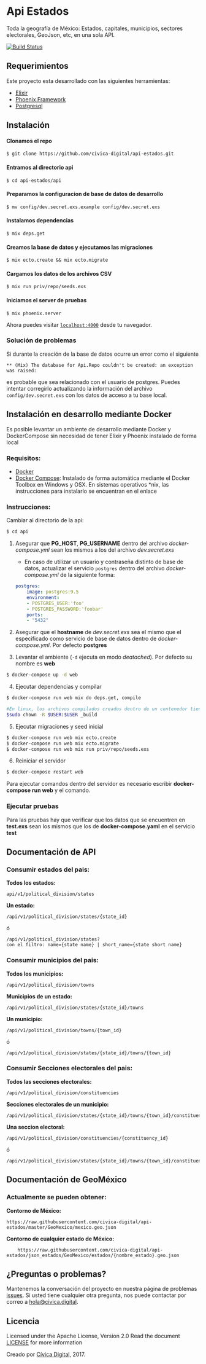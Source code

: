 # Api Estados

Toda la geografía de México: Estados, capitales, municipios, sectores electorales, GeoJson, etc, en una sola API.

[![Build Status](https://semaphoreci.com/api/v1/gidrek/api-estados/branches/master/shields_badge.svg)](https://semaphoreci.com/gidrek/api-estados)


## Requerimientos
Este proyecto esta desarrollado con las siguientes herramientas:

* [Elixir](http://elixir-lang.org/install.html)
* [Phoenix Framework](http://www.phoenixframework.org/docs/installation)
* [Postgresql](https://www.postgresql.org/docs/9.6/static/index.html)

## Instalación

#### Clonamos el repo
   
    $ git clone https://github.com/civica-digital/api-estados.git

#### Entramos al directorio api

	$ cd api-estados/api

#### Preparamos la configuracion de base de datos de desarrollo

	$ mv config/dev.secret.exs.example config/dev.secret.exs

#### Instalamos dependencias
	
	$ mix deps.get

#### Creamos la base de datos y ejecutamos las migraciones

	$ mix ecto.create && mix ecto.migrate

#### Cargamos los datos de los archivos CSV

	$ mix run priv/repo/seeds.exs

#### Iniciamos el server de pruebas

	$ mix phoenix.server
	
Ahora puedes visitar [`localhost:4000`](http://localhost:4000) desde tu navegador.

### Solución de problemas
Si durante la creación de la base de datos ocurre un error como el siguiente
```
** (Mix) The database for Api.Repo couldn't be created: an exception was raised:
```
es probable que sea relacionado con el usuario de postgres. Puedes intentar corregirlo actualizando la información del archivo `config/dev.secret.exs` con los datos de acceso a tu base local.

## Instalación en desarrollo mediante Docker

Es posible levantar un ambiente de desarrollo mediante Docker y DockerCompose sin necesidad de tener Elixir y Phoenix instalado de forma local

### Requisitos:

* [Docker](https://www.docker.com/community-edition)
* [Docker Compose](https://docs.docker.com/compose/): Instalado de forma automática mediante el Docker Toolbox en Windows y OSX. En sistemas operativos *nix, las instrucciones para instalarlo se encuentran en el enlace

### Instrucciones:

Cambiar al directorio de la api:

```bash
$ cd api
```

1. Asegurar que **PG_HOST**,  **PG_USERNAME** dentro del archivo *docker-compose.yml* sean los mismos a los del archivo *dev.secret.exs*

	* En caso de utilizar un usuario y contraseña distinto de base de datos, actualizar el servicio `postgres` dentro del archivo *docker-compose.yml* de la siguiente forma:

	```yaml
	postgres:
		image: postgres:9.5 
		environment: 
		- POSTGRES_USER:'foo'
		- POSTGRES_PASSWORD:'foobar'
		ports:
		- "5432"
	```

2. Asegurar que el **hostname** de *dev.secret.exs* sea el mismo que el especificado como servicio de base de datos dentro de *docker-compose.yml*. Por defecto **postgres**


3. Levantar el ambiente (`-d` ejecuta en modo *deatached*). Por defecto su nombre es **web**
```bash
$ docker-compose up -d web
```

4. Ejecutar dependencias y compilar

```bash
$ docker-compose run web mix do deps.get, compile

#En linux, los archivos compilados creados dentro de un contenedor tienen como dueño original a root, es necesario regresarlo al usuario original: 
$sudo chown -R $USER:$USER _build
```

5. Ejecutar migraciones y seed inicial
```bash
$ docker-compose run web mix ecto.create
$ docker-compose run web mix ecto.migrate
$ docker-compose run web mix run priv/repo/seeds.exs
```

6. Reiniciar el servidor
```bash
$ docker-compose restart web
```

Para ejecutar comandos dentro del servidor es necesario escribir **docker-compose run web** y el comando.

### Ejecutar pruebas

Para las pruebas hay que verificar que los datos que se encuentren en **test.exs** sean los mismos que los de **docker-compose.yaml** en el servicio **test**

## Documentación de API

### Consumir estados del pais:
	
**Todos los estados:** 

	api/v1/political_division/states
   
**Un estado:** 

	/api/v1/political_division/states/{state_id}

ó 
	
	/api/v1/political_division/states?
	con el filtro: name={state name} | short_name={state short name} 
	
### Consumir municipios del pais:

**Todos los municipios:** 
	
	/api/v1/political_division/towns
		
**Municipios de un estado:** 

	/api/v1/political_division/states/{state_id}/towns
		
**Un municipio:** 
	
	/api/v1/political_division/towns/{town_id}
ó 
	
	/api/v1/political_division/states/{state_id}/towns/{town_id}
		
		
### Consumir Secciones electorales del pais:

**Todos las secciones electorales:** 
	
	/api/v1/political_division/constituencies
		
**Secciones electorales de un municipio:** 
	
	/api/v1/political_division/states/{state_id}/towns/{town_id}/constituencies
		
**Una seccion electoral:** 
	
	/api/v1/political_division/constituencies/{constituency_id}
ó 
	
	/api/v1/political_division/states/{state_id}/towns/{town_id}/constituencies/{constituency_id}

## Documentación de GeoMéxico

### Actualmente se pueden obtener:

**Contorno de México:** 
 
    https://raw.githubusercontent.com/civica-digital/api-estados/master/GeoMexico/mexico.geo.json
	
**Contorno de cualquier estado de México:** 	

		https://raw.githubusercontent.com/civica-digital/api-estados/json_estados/GeoMexico/estados/{nombre_estado}.geo.json

## ¿Preguntas o problemas? 

Mantenemos la conversación del proyecto en nuestra página de problemas [issues](https://github.com/civica-digital/api-estados/issues). Si usted tiene cualquier otra pregunta, nos puede contactar por correo a <hola@civica.digital>.


## Licencia

Licensed under the Apache License, Version 2.0 Read the document [LICENSE](http://www.apache.org/licenses/LICENSE-2.0) for more information

Creado por [Cívica Digital](http://www.civica.digital), 2017.
